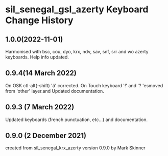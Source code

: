 sil_senegal_gsl_azerty Keyboard Change History
==========================================

1.0.0(2022-11-01)
------------------------
Harmonised with bsc, cou, dyo, krx, ndv, sav, snf, srr and wo azerty keyboards.
Help info updated.

0.9.4(14 March 2022)
------------------------
On OSK ctl-alt(-shift) 'ä' corrected. 
On Touch keyboard '!' and '? 'esmoved from 'other' layer.and
Updated documentation. 

0.9.3 (7 March 2022)
------------------------
Updated keyboards (french punctuation, etc...) and documentation. 

0.9.0 (2 December 2021)
------------------------
created from sil_senegal_krx_azerty version 0.9.0 by Mark Skinner